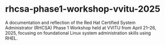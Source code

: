 # rhcsa-phase1-workshop-vvitu-2025
A documentation and reflection of the Red Hat Certified System Administrator (RHCSA) Phase 1 Workshop held at VVITU from April 21–26, 2025, focusing on foundational Linux system administration skills using RHEL.
